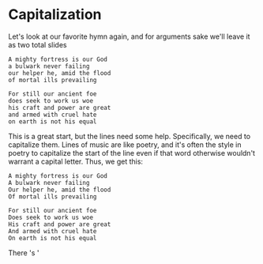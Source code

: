 # Capitalization
Let's look at our favorite hymn again,
and for arguments sake we'll leave it as two total slides

```
A mighty fortress is our God
a bulwark never failing
our helper he, amid the flood
of mortal ills prevailing

For still our ancient foe
does seek to work us woe
his craft and power are great
and armed with cruel hate
on earth is not his equal
```

This is a great start, but the lines need some help.
Specifically, we need to capitalize them.
Lines of music are like poetry,
and it's often the style in poetry to capitalize the start of the line even if that word otherwise wouldn't warrant a capital letter.
Thus, we get this:

```
A mighty fortress is our God
A bulwark never failing
Our helper he, amid the flood
Of mortal ills prevailing

For still our ancient foe
Does seek to work us woe
His craft and power are great
And armed with cruel hate
On earth is not his equal
```

There
's '
